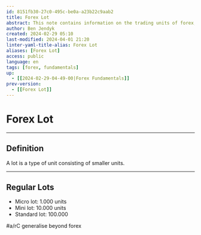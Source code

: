 ```yaml
---
id: 8151fb30-27c0-495c-be0a-a23b22c9aab2
title: Forex Lot
abstract: This note contains information on the trading units of forex, from a micro lot (1.000 units) to a standard lot (100.000 units).
author: Ben Jendyk
created: 2024-02-29 05:10
last-modified: 2024-04-01 21:20
linter-yaml-title-alias: Forex Lot
aliases: [Forex Lot]
access: public
language: en
tags: [forex, fundamentals] 
up:
  - [[2024-02-29-04-49-00|Forex Fundamentals]]
prev-version:
  - [[Forex Lot]]
---
```


# Forex Lot

---

## Definition

A lot is a type of unit consisting of smaller units.

---

## Regular Lots

- Micro lot: 1.000 units  
- Mini lot: 10.000 units  
- Standard lot: 100.000

#a/rC generalise beyond forex
